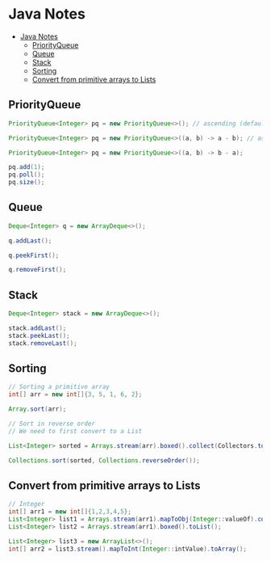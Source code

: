 # Java Notes

- [Java Notes](#java-notes)
  - [PriorityQueue](#priorityqueue)
  - [Queue](#queue)
  - [Stack](#stack)
  - [Sorting](#sorting)
  - [Convert from primitive arrays to Lists](#convert-from-primitive-arrays-to-lists)


## PriorityQueue
```java
PriorityQueue<Integer> pq = new PriorityQueue<>(); // ascending (default)

PriorityQueue<Integer> pq = new PriorityQueue<>((a, b) -> a - b); // ascending

PriorityQueue<Integer> pq = new PriorityQueue<>((a, b) -> b - a);

pq.add(1);
pq.poll();
pq.size();
```

## Queue
```java
Deque<Integer> q = new ArrayDeque<>();

q.addLast();

q.peekFirst();

q.removeFirst();
```

## Stack
```java
Deque<Integer> stack = new ArrayDeque<>();

stack.addLast();
stack.peekLast();
stack.removeLast();
```

## Sorting
```java
// Sorting a primitive array
int[] arr = new int[]{3, 5, 1, 6, 2};

Array.sort(arr);

// Sort in reverse order
// We need to first convert to a List

List<Integer> sorted = Arrays.stream(arr).boxed().collect(Collectors.toList());

Collections.sort(sorted, Collections.reverseOrder());
```

## Convert from primitive arrays to Lists
```java
// Integer
int[] arr1 = new int[]{1,2,3,4,5};
List<Integer> list1 = Arrays.stream(arr1).mapToObj(Integer::valueOf).collect(Collectors.toList());
List<Integer> list2 = Arrays.stream(arr1).boxed().toList();

List<Integer> list3 = new ArrayList<>();
int[] arr2 = list3.stream().mapToInt(Integer::intValue).toArray();
```